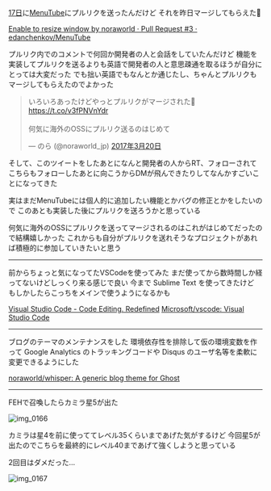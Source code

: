 [17日](/2017/03/17)に[MenuTube](https://github.com/edanchenkov/MenuTube)にプルリクを送ったんだけど
それを昨日マージしてもらえた:tada:

[Enable to resize window by noraworld · Pull Request #3 · edanchenkov/MenuTube](https://github.com/edanchenkov/MenuTube/pull/3)

プルリク内でのコメントで何回か開発者の人と会話をしていたんだけど
機能を実装してプルリクを送るよりも英語で開発者の人と意思疎通を取るほうが自分にとっては大変だった
でも拙い英語でもなんとか通じたし、ちゃんとプルリクもマージしてもらえたのでよかった

<blockquote class="twitter-tweet" data-lang="ja"><p lang="ja" dir="ltr">いろいろあったけどやっとプルリクがマージされた🎉<a href="https://t.co/v3fPNVnYdr">https://t.co/v3fPNVnYdr</a><br><br>何気に海外のOSSにプルリク送るのはじめて</p>&mdash; のら (@noraworld_jp) <a href="https://twitter.com/noraworld_jp/status/843776113767665664">2017年3月20日</a></blockquote>
<script async src="//platform.twitter.com/widgets.js" charset="utf-8"></script>

そして、このツイートをしたあとになんと開発者の人からRT、フォローされて
こちらもフォローしたあとに向こうからDMが飛んできたりしてなんかすごいことになってきた

実はまだMenuTubeには個人的に追加したい機能とかバグの修正とかをしたいので
このあとも実装した後にプルリクを送ろうかと思っている

何気に海外のOSSにプルリクを送ってマージされるのはこれがはじめてだったので結構嬉しかった
これからも自分がプルリクを送れそうなプロジェクトがあれば積極的に参加していきたいと思う

***

前からちょっと気になってたVSCodeを使ってみた
まだ使ってから数時間しか経ってないけどしっくり来る感じで良い
今まで Sublime Text を使ってきたけど
もしかしたらこっちをメインで使うようになるかも

[Visual Studio Code - Code Editing. Redefined](https://code.visualstudio.com)
[Microsoft/vscode: Visual Studio Code](https://github.com/Microsoft/vscode)

***

ブログのテーマのメンテナンスをした
環境依存性を排除して仮の環境変数を作って
Google Analytics のトラッキングコードや
Disqus のユーザ名等を柔軟に変更できるようにした

[noraworld/whisper: A generic blog theme for Ghost](https://github.com/noraworld/whisper)

***

FEHで召喚したらカミラ星5が出た

![img_0166](https://noraworld.github.io/box-bulbasaur/2017/03/img_0166.png)

カミラは星4を前に使っててレベル35くらいまであげた気がするけど
今回星5が出たのでこちらを最終的にレベル40まであげて強くしようと思っている

2回目はダメだった…

![img_0167](https://noraworld.github.io/box-bulbasaur/2017/03/img_0167.png)
